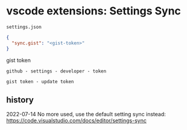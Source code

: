 # vscode extensions: Settings Sync

`settings.json`

```json
{
  "sync.gist": "<gist-token>"
}
```

gist token

```
github - settings - developer - token

gist token - update token
```

## history

2022-07-14 No more used, use the default setting sync instead: https://code.visualstudio.com/docs/editor/settings-sync
